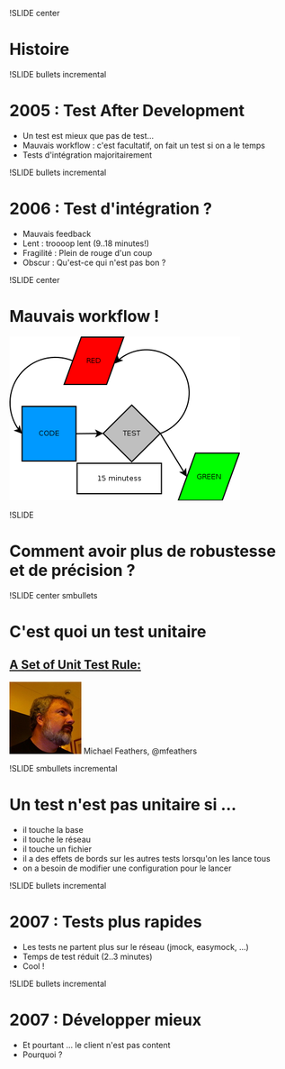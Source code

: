 !SLIDE center

# Histoire

!SLIDE bullets incremental

2005 : Test After Development
=============================
* Un test est mieux que pas de test...
* Mauvais workflow : c'est facultatif, on fait un test si on a le temps
* Tests d'intégration majoritairement

!SLIDE bullets incremental

2006 : Test d'intégration ?
===========================
* Mauvais feedback
* Lent : troooop lent (9..18 minutes!)
* Fragilité : Plein de rouge d'un coup
* Obscur : Qu'est-ce qui n'est pas bon ?

!SLIDE center

Mauvais workflow !
==================
![bad workflow](code-test-repair.png)

!SLIDE

Comment avoir plus de robustesse et de précision ?
==================================================

!SLIDE center smbullets

C'est quoi un test unitaire
===========================

[A Set of Unit Test Rule:](http://www.artima.com/weblogs/viewpost.jsp?thread=126923)
------------------------------------------------------------------------------------
![feathers](feathers-twitter.jpg)
Michael Feathers, @mfeathers

!SLIDE smbullets incremental

Un test n'est pas unitaire si ...
=================================

* il touche la base
* il touche le réseau
* il touche un fichier
* il a des effets de bords sur les autres tests lorsqu'on les lance tous
* on a besoin de modifier une configuration pour le lancer

!SLIDE bullets incremental

2007 : Tests plus rapides
=========================
* Les tests ne partent plus sur le réseau (jmock, easymock, ...)
* Temps de test réduit (2..3 minutes)
* Cool !

!SLIDE bullets incremental

2007 : Développer mieux
=======================
* Et pourtant ... le client n'est pas content
* Pourquoi ?